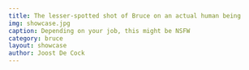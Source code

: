 ```yaml
---
title: The lesser-spotted shot of Bruce on an actual human being
img: showcase.jpg
caption: Depending on your job, this might be NSFW
category: bruce
layout: showcase
author: Joost De Cock
---
```

